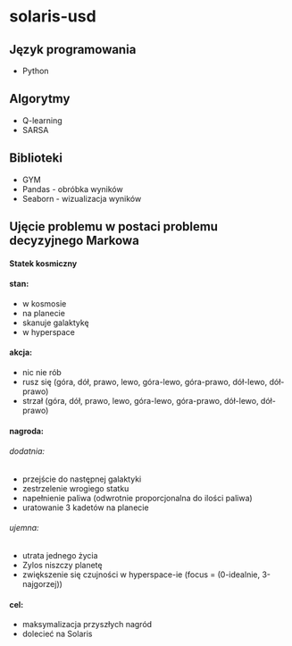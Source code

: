 # solaris-usd
## Język programowania
+ Python
## Algorytmy
+ Q-learning
+ SARSA
## Biblioteki
+ GYM
+ Pandas - obróbka wyników
+ Seaborn - wizualizacja wyników
## Ujęcie problemu w postaci problemu decyzyjnego Markowa
#### Statek kosmiczny
#### stan:
+ w kosmosie
+ na planecie
+ skanuje galaktykę
+ w hyperspace
#### akcja:
+ nic nie rób
+ rusz się (góra, dół, prawo, lewo, góra-lewo, góra-prawo, dół-lewo, dół-prawo)
+ strzał (góra, dół, prawo, lewo, góra-lewo, góra-prawo, dół-lewo, dół-prawo)
#### nagroda:
###### dodatnia:
+ przejście do następnej galaktyki
+ zestrzelenie wrogiego statku
+ napełnienie paliwa (odwrotnie proporcjonalna do ilości paliwa)
+ uratowanie 3 kadetów na planecie
###### ujemna:
+ utrata jednego życia
+ Zylos niszczy planetę
+ zwiększenie się czujności w hyperspace-ie (focus = (0-idealnie, 3-najgorzej))
#### cel:
+ maksymalizacja przyszłych nagród
+ dolecieć na Solaris
